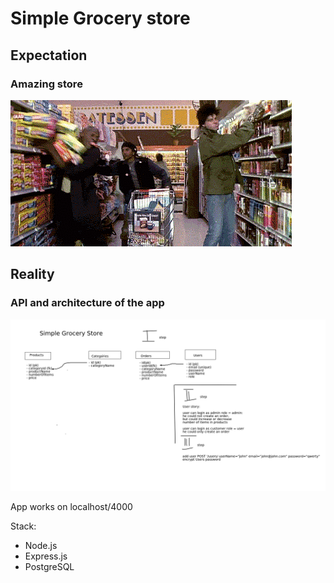 # Simple Grocery store

## Expectation
### Amazing store

![](./pictures/grocery_store.gif "Grocery Store expectation")

## Reality
### API and architecture of the app  

![](./pictures/aww-board%20(5).png?raw=true "My API")

App works on localhost/4000

Stack:
- Node.js
- Express.js
- PostgreSQL